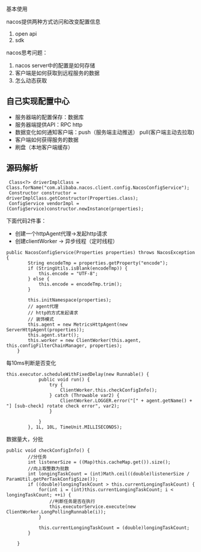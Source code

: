 基本使用

nacos提供两种方式访问和改变配置信息
1.  open api
2.  sdk



nacos思考问题：
1.  nacos server中的配置是如何存储
2.  客户端是如何获取到远程服务的数据
3.  怎么动态获取

## 自己实现配置中心
- 服务器端的配置保存：数据库
- 服务器端提供API：RPC http
- 数据变化如何通知客户端：push（服务端主动推送） pull(客户端主动去拉取)  
- 客户端如何获得服务的数据
- 刷盘（本地客户端缓存）

## 源码解析
```
 Class<?> driverImplClass = Class.forName("com.alibaba.nacos.client.config.NacosConfigService");
 Constructor constructor = driverImplClass.getConstructor(Properties.class);
 ConfigService vendorImpl = (ConfigService)constructor.newInstance(properties);
```
下面代码2件事：
-   创建一个httpAgent代理->发起http请求
-   创建clientWorker -> 异步线程（定时线程）
```
public NacosConfigService(Properties properties) throws NacosException {
        String encodeTmp = properties.getProperty("encode");
        if (StringUtils.isBlank(encodeTmp)) {
            this.encode = "UTF-8";
        } else {
            this.encode = encodeTmp.trim();
        }

        this.initNamespace(properties);
        // agent代理
        // http的方式发起请求
        // 装饰模式
        this.agent = new MetricsHttpAgent(new ServerHttpAgent(properties));
        this.agent.start();
        this.worker = new ClientWorker(this.agent, this.configFilterChainManager, properties);
    }
```
每10ms判断是否变化
```
this.executor.scheduleWithFixedDelay(new Runnable() {
            public void run() {
                try {
                    ClientWorker.this.checkConfigInfo();
                } catch (Throwable var2) {
                    ClientWorker.LOGGER.error("[" + agent.getName() + "] [sub-check] rotate check error", var2);
                }

            }
        }, 1L, 10L, TimeUnit.MILLISECONDS);
```
数据量大，分批
```
public void checkConfigInfo() {
        //分任务
        int listenerSize = ((Map)this.cacheMap.get()).size();
        //向上取整数为批数
        int longingTaskCount = (int)Math.ceil((double)listenerSize / ParamUtil.getPerTaskConfigSize());
        if ((double)longingTaskCount > this.currentLongingTaskCount) {
            for(int i = (int)this.currentLongingTaskCount; i < longingTaskCount; ++i) {
                //判断任务是否在执行
                this.executorService.execute(new ClientWorker.LongPollingRunnable(i));
            }

            this.currentLongingTaskCount = (double)longingTaskCount;
        }

    }
```